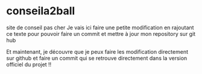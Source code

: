 # conseila2ball
site de conseil pas cher
Je vais ici faire une petite modification en rajoutant ce texte pour pouvoir faire un commit et mettre à jour mon repository sur git hub


Et maintenant, je découvre que je peux faire les modification directement sur github et faire un commit qui se retrouve directement dans la version officiel du projet !!
